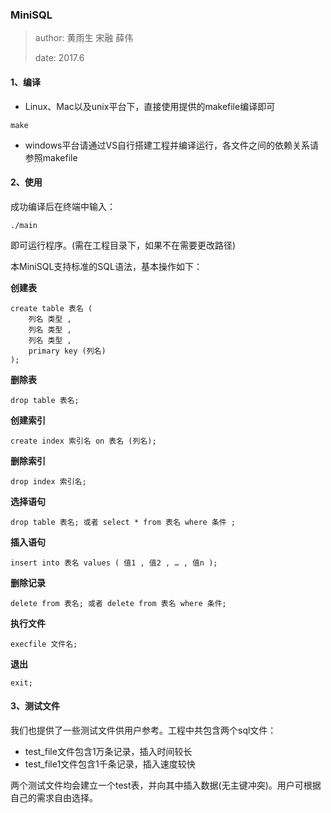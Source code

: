 ### MiniSQL

> author: 黄雨生 宋融 薛伟
>
> date: 2017.6

#### 1、编译

- Linux、Mac以及unix平台下，直接使用提供的makefile编译即可
```
make
```
- windows平台请通过VS自行搭建工程并编译运行，各文件之间的依赖关系请参照makefile

#### 2、使用

成功编译后在终端中输入：

```
./main
```

即可运行程序。(需在工程目录下，如果不在需要更改路径)

本MiniSQL支持标准的SQL语法，基本操作如下：

**创建表**

```mysql
create table 表名 (
	列名 类型 ,
	列名 类型 ,
	列名 类型 ,
	primary key (列名)
);
```

**删除表**

```mssql
drop table 表名;
```

**创建索引**

```mysql
create index 索引名 on 表名 (列名);
```

**删除索引**

```mysq
drop index 索引名;
```

**选择语句**

```mysq
drop table 表名; 或者 select * from 表名 where 条件 ;
```

**插入语句**

```my
insert into 表名 values ( 值1 , 值2 , … , 值n );
```

**删除记录**

```mysq
delete from 表名; 或者 delete from 表名 where 条件;
```

**执行文件**

```mysq
execfile 文件名;
```

**退出**

```mysq
exit;
```

#### 3、测试文件

我们也提供了一些测试文件供用户参考。工程中共包含两个sql文件：

- test_file文件包含1万条记录，插入时间较长
- test_file1文件包含1千条记录，插入速度较快

两个测试文件均会建立一个test表，并向其中插入数据(无主键冲突)。用户可根据自己的需求自由选择。
